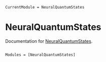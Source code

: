 ```@meta
CurrentModule = NeuralQuantumStates
```

# NeuralQuantumStates

Documentation for [NeuralQuantumStates](https://github.com/albertomercurio/NeuralQuantumStates.jl).

```@index
```

```@autodocs
Modules = [NeuralQuantumStates]
```
